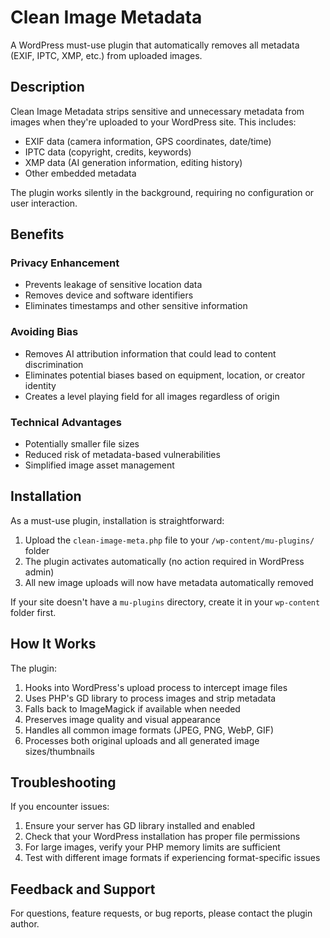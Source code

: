# Clean Image Metadata

A WordPress must-use plugin that automatically removes all metadata (EXIF, IPTC, XMP, etc.) from uploaded images.

## Description

Clean Image Metadata strips sensitive and unnecessary metadata from images when they're uploaded to your WordPress site. This includes:

- EXIF data (camera information, GPS coordinates, date/time)
- IPTC data (copyright, credits, keywords)
- XMP data (AI generation information, editing history)
- Other embedded metadata

The plugin works silently in the background, requiring no configuration or user interaction.

## Benefits

### Privacy Enhancement
- Prevents leakage of sensitive location data
- Removes device and software identifiers
- Eliminates timestamps and other sensitive information

### Avoiding Bias
- Removes AI attribution information that could lead to content discrimination
- Eliminates potential biases based on equipment, location, or creator identity
- Creates a level playing field for all images regardless of origin

### Technical Advantages
- Potentially smaller file sizes
- Reduced risk of metadata-based vulnerabilities
- Simplified image asset management

## Installation

As a must-use plugin, installation is straightforward:

1. Upload the `clean-image-meta.php` file to your `/wp-content/mu-plugins/` folder
2. The plugin activates automatically (no action required in WordPress admin)
3. All new image uploads will now have metadata automatically removed

If your site doesn't have a `mu-plugins` directory, create it in your `wp-content` folder first.

## How It Works

The plugin:
1. Hooks into WordPress's upload process to intercept image files
2. Uses PHP's GD library to process images and strip metadata
3. Falls back to ImageMagick if available when needed
4. Preserves image quality and visual appearance
5. Handles all common image formats (JPEG, PNG, WebP, GIF)
6. Processes both original uploads and all generated image sizes/thumbnails


## Troubleshooting

If you encounter issues:

1. Ensure your server has GD library installed and enabled
2. Check that your WordPress installation has proper file permissions
3. For large images, verify your PHP memory limits are sufficient
4. Test with different image formats if experiencing format-specific issues

## Feedback and Support

For questions, feature requests, or bug reports, please contact the plugin author.

